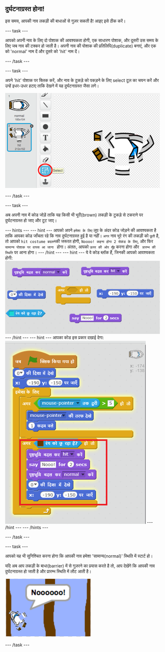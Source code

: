 ## दुर्घटनाग्रस्त होना!

इस समय, आपकी नाव लकड़ी की बाधाओं से गुज़र सकती है! आइए इसे ठीक करें।

\--- task \---

आपको अपनी नाव के लिए दो पोशाक की आवश्यकता होगी, एक साधारण पोशाक, और दूसरी उस समय के लिए जब नाव की टक्कर हो जाती है। अपनी नाव की पोशाक की प्रतिलिपि(duplicate) बनाएं, और एक को 'normal' नाम दें और दूसरे को 'hit' नाम दें।

\--- /task \---

\--- task \---

अपने 'hit' पोशाक पर क्लिक करें, और नाव के टुकड़े को पकड़ने के लिए select टूल का चयन करें और उन्हें इधर-उधर हटाए ताकि देखने में यह दुर्घटनाग्रस्त जैसा लगे।

![स्क्रीनशॉट](images/boat-hit-costume.png)

\--- /task \---

\--- task \---

अब अपनी नाव में कोड जोड़ें ताकि यह किसी भी भूरी(brown) लकड़ी के टुकड़े से टकराने पर दुर्घटनाग्रस्त हो जाए और टूट जाए।

\--- hints \--- \--- hint \--- आपको अपने `हमेशा के लिए` लूप के अंदर कोड जोड़ने की आवश्यकता है ताकि आपका कोड जाँचता रहे कि नाव दुर्घटनाग्रस्त हुई है या नहीं। `अगर` नाव भूरे रंग की लकड़ी को `छूती` है, तो आपको `hit costume बदलने`की जरूरत होगी, `Noooo! कहना होगा 2 सेकंड के लिए`, और फिर `सामान्य पोशाक पर वापस आ जाना ` होगा। अंततः, आपको `ऊपर की ओर मुँह` करना होगा और ` प्रारम्भ की स्थिति` पर आना होगा। \--- /hint \--- \--- hint \--- ये वे कोड ब्लॉक हैं, जिनकी आपको आवश्यकता होगी: ![screenshot](images/boat-hit-blocks.png) \--- /hint \--- \--- hint \--- आपका कोड इस प्रकार दखाई देगा: ![screenshot](images/boat-hit-code.png) \--- /hint \--- \--- /hints \---

\--- /task \---

\--- task \---

आपको यह भी सुनिश्चित करना होगा कि आपकी नाव हमेशा 'सामान्य(normal)' स्थिति में स्टार्ट हो।

यदि अब आप लकड़ी के बाधा(barrier) में से गुज़रने का प्रयास करते है तो, आप देखेंगे कि आपकी नाव दुर्घटनाग्रस्त हो जाती है और प्रारम्भ स्थिति में लौट आती है।

![स्क्रीनशॉट](images/boat-crash.png)

\--- /task \---
